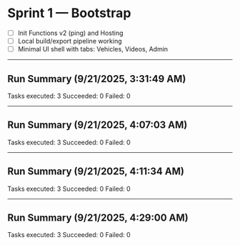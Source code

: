 # Sprint 1 — Bootstrap
- [ ] Init Functions v2 (ping) and Hosting
- [ ] Local build/export pipeline working
- [ ] Minimal UI shell with tabs: Vehicles, Videos, Admin

---
## Run Summary (9/21/2025, 3:31:49 AM)

Tasks executed: 3
Succeeded: 0
Failed: 0


---
## Run Summary (9/21/2025, 4:07:03 AM)

Tasks executed: 3
Succeeded: 0
Failed: 0


---
## Run Summary (9/21/2025, 4:11:34 AM)

Tasks executed: 3
Succeeded: 0
Failed: 0


---
## Run Summary (9/21/2025, 4:29:00 AM)

Tasks executed: 3
Succeeded: 0
Failed: 0
